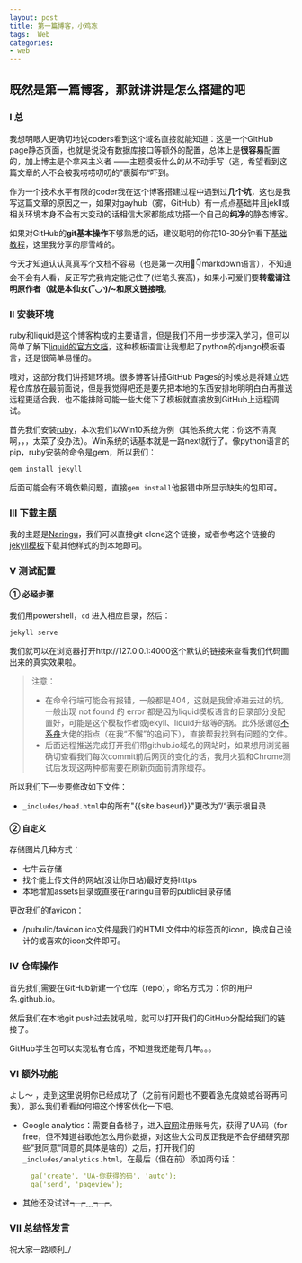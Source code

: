 ```yaml
---
layout: post
title: 第一篇博客，小鸡冻
tags:  Web
categories:
- web
---
```


## 既然是第一篇博客，那就讲讲是怎么搭建的吧
### Ⅰ 总
我想明眼人更确切地说coders看到这个域名直接就能知道：这是一个GitHub page静态页面，也就是说没有数据库接口等额外的配置，总体上是<strong>很容易</strong>配置的，加上博主是个拿来主义者 ——主题模板什么的从不动手写（逃，希望看到这篇文章的人不会被我唠唠叨叨的”裹脚布“吓到。

作为一个技术水平有限的coder我在这个博客搭建过程中遇到过<strong>几个坑</strong>，这也是我写这篇文章的原因之一，如果对gayhub（雾，GitHub）有一点点基础并且jekll或相关环境本身不会有大变动的话相信大家都能成功搭一个自己的<strong>纯净</strong>的静态博客。

如果对GitHub的<strong>git基本操作</strong>不够熟悉的话，建议聪明的你花10-30分钟看下[基础教程](https://www.liaoxuefeng.com/wiki/0013739516305929606dd18361248578c67b8067c8c017b000)，这里我分享的廖雪峰的。

今天才知道认认真真写个文档不容易（也是第一次用🐎👇markdown语言），不知道会不会有人看，反正写完我肯定能记住了(烂笔头赛高)，如果小可爱们要<strong>转载请注明原作者（就是本仙女(‾◡◝)/~和原文链接哦</strong>。

### Ⅱ 安装环境

ruby和liquid是这个博客构成的主要语言，但是我们不用一步步深入学习，但可以简单了解下[liquid的官方文档](https://liquid.bootcss.com/)，这种模板语言让我想起了python的django模板语言，还是很简单易懂的。

哦对，这部分我们讲搭建环境。很多博客讲搭GitHub Pages的时候总是将建立远程仓库放在最前面说，但是我觉得吧还是要先把本地的东西安排地明明白白再推送远程更适合我，也不能排除可能一些大佬下了模板就直接放到GitHub上远程调试。

首先我们安装[ruby](http://www.ruby-lang.org/zh_cn/downloads/)，本次我们以Win10系统为例（其他系统大佬：你这不清真啊，，，太菜了没办法）。Win系统的话基本就是一路next就行了。像python语言的pip，ruby安装的命令是gem，所以我们：

```powershell
gem install jekyll
```
后面可能会有环境依赖问题，直接`gem install`他报错中所显示缺失的包即可。

### Ⅲ 下载主题

我的主题是[Naringu](https://github.com/ariestiyansyah/naringu)，我们可以直接git clone这个链接，或者参考这个链接的[jekyll模板](http://jekyllthemes.org/)下载其他样式的到本地即可。

### Ⅴ 测试配置

#### ① 必经步骤

我们用powershell，`cd` 进入相应目录，然后：

```powershell
jekyll serve
```

我们就可以在浏览器打开http://127.0.0.1:4000这个默认的链接来查看我们代码画出来的真实效果啦。

> 注意：
>
> * 在命令行端可能会有报错，一般都是404，这就是我曾掉进去过的坑。一般出现 not found 的 error 都是因为liquid模板语言的目录部分没配置好，可能是这个模板作者或jekyll、liquid升级等的锅。此外感谢@[不系舟](https://www.zmonster.me/)大佬的指点（在我“不懈”的追问下），直接帮我找到有问题的文件。
> * 后面远程推送完成打开我们带github.io域名的网站时，如果想用浏览器确切查看我们每次commit前后网页的变化的话，我用火狐和Chrome测试后发现这两种都需要在刷新页面前清除缓存。

所以我们下一步要修改如下文件：

* `_includes/head.html`中的所有"{{site.baseurl}}"更改为”/“表示根目录

#### ② 自定义

存储图片几种方式：

* 七牛云存储
* 找个能上传文件的网站(没让你日站)最好支持https
* 本地增加assets目录或直接在naringu自带的public目录存储

更改我们的favicon：

* /pubulic/favicon.ico文件是我们的HTML文件中的标签页的icon，换成自己设计的或喜欢的icon文件即可。

### Ⅳ 仓库操作

首先我们需要在GitHub新建一个仓库（repo），命名方式为：你的用户名.github.io。

然后我们在本地git push过去就吼啦，就可以打开我们的GitHub分配给我们的链接了。

GitHub学生包可以实现私有仓库，不知道我还能苟几年。。。

### Ⅵ 额外功能

よし～ ，走到这里说明你已经成功了（之前有问题也不要着急先度娘或谷哥再问我），那么我们看看如何把这个博客优化一下吧。

* Google analytics：需要自备梯子，进入[官网](https://analytics.google.com)注册账号先，获得了UA码（for free，但不知道谷歌他怎么用你数据，对这些大公司反正我是不会仔细研究那些“我同意“同意的具体是啥的）之后，打开我们的`_includes/analytics.html`，在最后（但在</script>前）添加两句话：

  ```yaml
    ga('create', 'UA-你获得的码', 'auto');
    ga('send', 'pageview');
  ```

* 其他还没试过┭┮﹏┭┮。

### Ⅶ 总结怪发言

祝大家一路顺利_/




